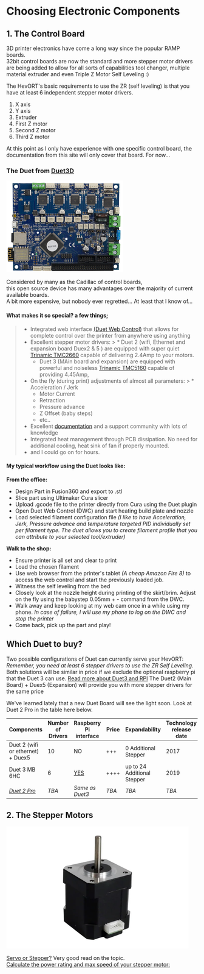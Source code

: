 # Choosing Electronic Components

## 1. The Control Board
3D printer electronics have come a long way since the popular RAMP boards.  
32bit control boards are now the standard and more stepper motor drivers are being added to allow for all sorts of capabilities tool changer, multiple material extruder and even Triple Z Motor Self Leveling :)

The HevORT's basic requirements to use the ZR (self leveling) is that you have at least 6 independent stepper motor drivers.
1. X axis
2. Y axis
3. Extruder
4. First Z motor
5. Second Z motor
6. Third Z motor

At this point as I only have experience with one specific control board, the documentation from this site will only cover that board. For now...

### The Duet from [Duet3D](https://duet3d.com/)

![Duet MCU](../assets/images/components/duetboard.png)

Considered by many as the Cadillac of control boards,  
this open source device has many advantages over the majority of current available boards.   
A bit more expensive, but nobody ever regretted... At least that I know of...

#### What makes it so special?  a few things;

> * Integrated web interface [(Duet Web Control)](https://docs.duet3d.com/en/User_manual/Reference/Duet_Web_Control_Manual) that allows for complete control over the printer from anywhere using anything
> * Excellent stepper motor drivers:
    >   * Duet 2 (wifi, Ethernet and expansion board Duex2 & 5 ) are equipped with super quiet [Trinamic TMC2660](https://www.trinamic.com/products/integrated-circuits/details/tmc2660-pa/) capable of delivering 2.4Amp to your motors.
>   * Duet 3 (MAin board and expansion) are equipped with powerful and noiseless [Trinamic TMC5160](https://www.trinamic.com/products/integrated-circuits/details/tmc5160/) capable of providing 4.45Amp,
> * On the fly (during print) adjustments of almost all parameters:
    >   * Acceleration / Jerk
>   * Motor Current
>   * Retraction
>   * Pressure advance
>   * Z Offset (baby steps)
>   * etc..
> * Excellent [documentation](https://docs.duet3d.com/) and a support community with lots of knowledge
> * Integrated heat management through PCB dissipation.  No need for additional cooling, heat sink of fan if properly mounted.
> * and I could go on for hours.

#### My typical workflow using the Duet looks like:

__From the office:__
* Design Part in Fusion360 and export to .stl
* Slice part using Ultimaker Cura slicer
* Upload .gcode file to the printer directly from Cura using the Duet plugin
* Open Duet Web Control (DWC) and start heating build plate and nozzle
* Load selected filament configuration file _(I like to have Acceleration, Jerk, Pressure advance and temperature targeted PID   individually set per filament type.  The duet allows you to create filament profile that you can attribute to your selected tool/extruder)_

__Walk to the shop:__
* Ensure printer is all set and clear to print
* Load the chosen filament
* Use web browser from the printer's tablet _(A cheap Amazon Fire 8)_ to access the web control and start the previously loaded job.
* Witness the self leveling from the bed
* Closely look at the nozzle height during printing of the skirt/brim.  Adjust on the fly using the babystep 0.05mm + -  command from   the DWC.
* Walk away and keep looking at my web cam once in a while using my phone.
  _In case of failure, I will use my phone to log on the DWC and stop the printer_
* Come back, pick up the part and play!

## Which Duet to buy?
Two possible configurations of Duet can currently serve your HevORT: _Remember, you need at least 6 stepper drivers to use the ZR Self Leveling._\
Both solutions will be similar in price if we exclude the optional raspberry pi that the Duet 3 can use.  [Read more about Duet3 and RPI](https://betrue3d.dk/rpi-and-duet-3-why-and-how/?fbclid=IwAR16IzLQhu4W4G6IMp81qFp3ousTRf1AjmVV-9iawk4osm4pF1tQDGAXfwg)
The Duet2 (Main Board) + Duex5 (Expansion) will provide you with more stepper drivers for the same price

We've learned lately that a new Duet Board will see the light soon.  Look at Duet 2 Pro in the table here below.

| Components                                                                                                                                                  | Number of Drivers | Raspberry Pi interface                                                                                                      | Price | Expandability               | Technology release date |
|-------------------------------------------------------------------------------------------------------------------------------------------------------------|-------------------|-----------------------------------------------------------------------------------------------------------------------------|-------|-----------------------------|-------------------------|
| Duet 2 (wifi or ethernet) + Duex5                                                                                                                           | 10                | NO                                                                                                                          | +++   | 0 Additional Stepper        | 2017                    |
| Duet 3 MB 6HC                                                                                                                                               | 6                 | [YES](https://betrue3d.dk/rpi-and-duet-3-why-and-how/?fbclid=IwAR16IzLQhu4W4G6IMp81qFp3ousTRf1AjmVV-9iawk4osm4pF1tQDGAXfwg) | ++++  | up to 24 Additional Stepper | 2019                    |
| [_Duet 2 Pro_](https://forum.duet3d.com/topic/16786/duet-2-pro-4-u/10?_=1592597785623&fbclid=IwAR15hDTJ40d1xfQxxkTIBQmrbcReVolsKxkBpS4tp2ly33M-Ao8jsITXew8) | _TBA_             | _Same as Duet3_                                                                                                             | _TBA_ | _TBA_                       | _TBA_                   |

## 2. The Stepper Motors
![E3D High Torque Stepper](../assets/images/components/e3dhightorque.png)

[Servo or Stepper?](https://www.amci.com/industrial-automation-resources/plc-automation-tutorials/stepper-vs-servo/)  Very good read on the topic.  
[Calculate the power rating and max speed of your stepper motor:](https://www.allaboutcircuits.com/tools/stepper-motor-calculator/)